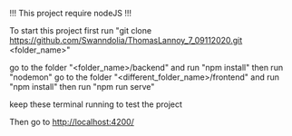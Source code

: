 !!! This project require nodeJS !!!

To start this project first run "git clone https://github.com/Swanndolia/ThomasLannoy_7_09112020.git <folder\_name>"

go to the folder "<folder\_name>/backend" and run "npm install"  then run "nodemon"
go to the folder "<different\_folder\_name>/frontend" and run "npm install" then run "npm run serve"

keep these terminal running to test the project

Then go to [http://localhost:4200/](http://localhost:4200/)